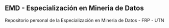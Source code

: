 ## EMD - Especialización en Mineria de Datos

Repositorio personal de la Especialización en Mineria de Datos - FRP - UTN
